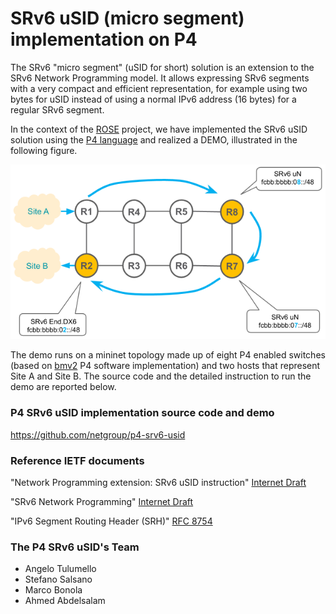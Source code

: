 # SRv6 uSID (micro segment) implementation on P4

The SRv6 "micro segment" (uSID for short) solution is an extension to the SRv6 Network
Programming model. It allows expressing SRv6 segments with a very compact and 
efficient representation, for example using two bytes for uSID instead of using
a normal IPv6 address (16 bytes) for a regular SRv6 segment.

In the context of the [ROSE](https://netgroup.github.io/rose/) project, we have 
implemented the SRv6 uSID solution using the [P4 language](https://github.com/p4lang/tutorials)
and realized a DEMO, illustrated in the following figure.

<!--- img source (new version in gslide):
      https://docs.google.com/presentation/d/1rV0ViQYk9lYUnJH16zvf5qBDUK4yTWAeHoryo6Fe0jo/edit#slide=id.g7f4100c2bd_6_0 
      export the slide as .png, cut to roughly 615x341, and upload in docs/images with the same name --->
![p4-srv6-usid-demo-topology.jpg](<./images/p4-srv6-usid-demo-topology.png>)

The demo runs on a mininet topology made up of eight P4 enabled switches (based on [bmv2](https://github.com/p4lang/behavioral-model) P4 software implementation) and two hosts that represent Site A and Site B. The source code and the detailed instruction to run the demo are reported below.

### P4 SRv6 uSID implementation source code and demo

https://github.com/netgroup/p4-srv6-usid

### Reference IETF documents

"Network Programming extension: SRv6 uSID instruction" [Internet Draft](https://tools.ietf.org/html/draft-filsfils-spring-net-pgm-extension-srv6-usid)

"SRv6 Network Programming" [Internet Draft](https://tools.ietf.org/html/draft-ietf-spring-srv6-network-programming) 
              
"IPv6 Segment Routing Header (SRH)" [RFC 8754](https://www.rfc-editor.org/rfc/rfc8754.html)

### The P4 SRv6 uSID's Team

- Angelo Tulumello
- Stefano Salsano
- Marco Bonola
- Ahmed Abdelsalam
